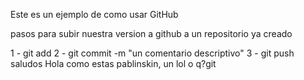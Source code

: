 Este es un ejemplo de como usar GitHub

pasos para subir nuestra version a github a un repositorio ya creado

1 - git add <nombre de los archivos a subir>
2 - git commit -m "un comentario descriptivo"
3 - git push
  saludos
Hola como estas pablinskin, un lol o q?git 